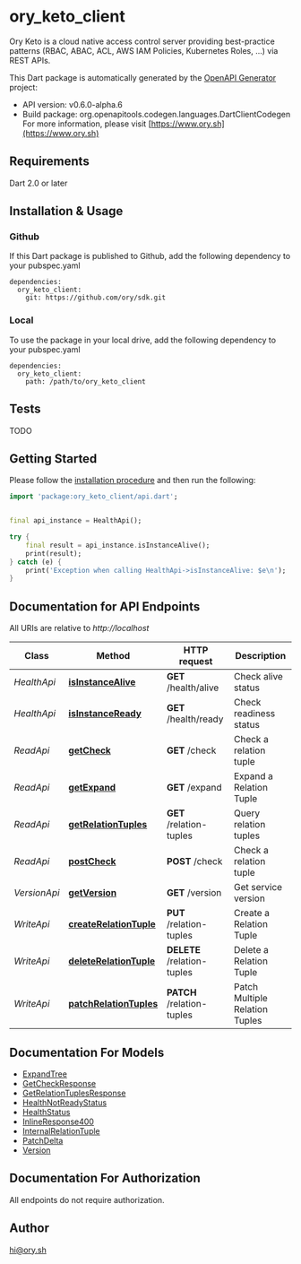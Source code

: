 # ory_keto_client
Ory Keto is a cloud native access control server providing best-practice patterns (RBAC, ABAC, ACL, AWS IAM Policies, Kubernetes Roles, ...) via REST APIs.

This Dart package is automatically generated by the [OpenAPI Generator](https://openapi-generator.tech) project:

- API version: v0.6.0-alpha.6
- Build package: org.openapitools.codegen.languages.DartClientCodegen
For more information, please visit [https://www.ory.sh](https://www.ory.sh)

## Requirements

Dart 2.0 or later

## Installation & Usage

### Github
If this Dart package is published to Github, add the following dependency to your pubspec.yaml
```
dependencies:
  ory_keto_client:
    git: https://github.com/ory/sdk.git
```

### Local
To use the package in your local drive, add the following dependency to your pubspec.yaml
```
dependencies:
  ory_keto_client:
    path: /path/to/ory_keto_client
```

## Tests

TODO

## Getting Started

Please follow the [installation procedure](#installation--usage) and then run the following:

```dart
import 'package:ory_keto_client/api.dart';


final api_instance = HealthApi();

try {
    final result = api_instance.isInstanceAlive();
    print(result);
} catch (e) {
    print('Exception when calling HealthApi->isInstanceAlive: $e\n');
}

```

## Documentation for API Endpoints

All URIs are relative to *http://localhost*

Class | Method | HTTP request | Description
------------ | ------------- | ------------- | -------------
*HealthApi* | [**isInstanceAlive**](doc//HealthApi.md#isinstancealive) | **GET** /health/alive | Check alive status
*HealthApi* | [**isInstanceReady**](doc//HealthApi.md#isinstanceready) | **GET** /health/ready | Check readiness status
*ReadApi* | [**getCheck**](doc//ReadApi.md#getcheck) | **GET** /check | Check a relation tuple
*ReadApi* | [**getExpand**](doc//ReadApi.md#getexpand) | **GET** /expand | Expand a Relation Tuple
*ReadApi* | [**getRelationTuples**](doc//ReadApi.md#getrelationtuples) | **GET** /relation-tuples | Query relation tuples
*ReadApi* | [**postCheck**](doc//ReadApi.md#postcheck) | **POST** /check | Check a relation tuple
*VersionApi* | [**getVersion**](doc//VersionApi.md#getversion) | **GET** /version | Get service version
*WriteApi* | [**createRelationTuple**](doc//WriteApi.md#createrelationtuple) | **PUT** /relation-tuples | Create a Relation Tuple
*WriteApi* | [**deleteRelationTuple**](doc//WriteApi.md#deleterelationtuple) | **DELETE** /relation-tuples | Delete a Relation Tuple
*WriteApi* | [**patchRelationTuples**](doc//WriteApi.md#patchrelationtuples) | **PATCH** /relation-tuples | Patch Multiple Relation Tuples


## Documentation For Models

 - [ExpandTree](doc//ExpandTree.md)
 - [GetCheckResponse](doc//GetCheckResponse.md)
 - [GetRelationTuplesResponse](doc//GetRelationTuplesResponse.md)
 - [HealthNotReadyStatus](doc//HealthNotReadyStatus.md)
 - [HealthStatus](doc//HealthStatus.md)
 - [InlineResponse400](doc//InlineResponse400.md)
 - [InternalRelationTuple](doc//InternalRelationTuple.md)
 - [PatchDelta](doc//PatchDelta.md)
 - [Version](doc//Version.md)


## Documentation For Authorization

 All endpoints do not require authorization.


## Author

hi@ory.sh


